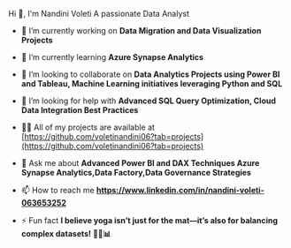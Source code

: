 Hi 👋, I'm Nandini Voleti
A passionate Data Analyst

- 🔭 I’m currently working on **Data Migration and Data Visualization Projects**

- 🌱 I’m currently learning **Azure Synapse Analytics**

- 👯 I’m looking to collaborate on **Data Analytics Projects using Power BI and Tableau, Machine Learning initiatives leveraging Python and SQL**

- 🤝 I’m looking for help with **Advanced SQL Query Optimization, Cloud Data Integration Best Practices**

- 👨‍💻 All of my projects are available at [https://github.com/voletinandini06?tab=projects](https://github.com/voletinandini06?tab=projects)

- 💬 Ask me about **Advanced Power BI and DAX Techniques Azure Synapse Analytics,Data Factory,Data Governance Strategies**

- 📫 How to reach me **https://www.linkedin.com/in/nandini-voleti-063653252**

- ⚡ Fun fact **I believe yoga isn’t just for the mat—it’s also for balancing complex datasets! 🧘‍♀️📊**
